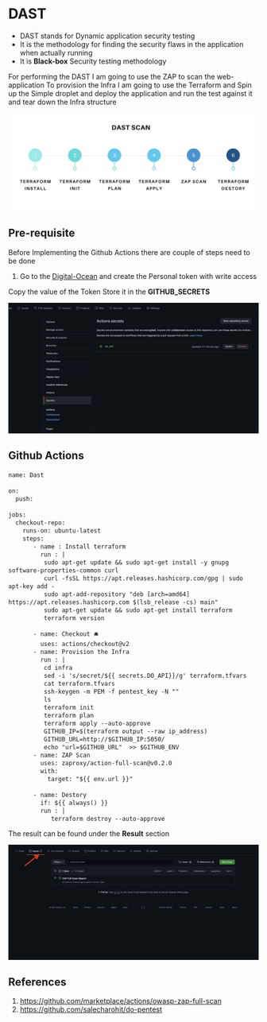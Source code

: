 # DAST 


- DAST stands for Dynamic  application security testing 
- It is the  methodology for finding the security flaws in the application when actually running 
- It is **Black-box** Security testing methodology

For performing the DAST I am going to use the ZAP to scan the web-application To provision the Infra I am going to use the Terraform and Spin up the Simple droplet and deploy the application and run the test against it and tear down the Infra structure

![DAST](2021-05-16-01-51-26.png)

## Pre-requisite

Before Implementing the Github Actions there are couple of steps need to be done 

1. Go to the [Digital-Ocean](https://docs.digitalocean.com/reference/api/create-personal-access-token/) and create the Personal token with write access 

Copy the value of the Token  Store it in the **GITHUB_SECRETS**

![secret](2021-05-16-03-35-47.png)

## Github Actions

```
name: Dast 

on:
  push:

jobs:
  checkout-repo:
    runs-on: ubuntu-latest
    steps:
       - name : Install terraform 
         run : |
          sudo apt-get update && sudo apt-get install -y gnupg software-properties-common curl
          curl -fsSL https://apt.releases.hashicorp.com/gpg | sudo apt-key add -
          sudo apt-add-repository "deb [arch=amd64] https://apt.releases.hashicorp.com $(lsb_release -cs) main"
          sudo apt-get update && sudo apt-get install terraform 
          terraform version 
        
       - name: Checkout 🛎️
         uses: actions/checkout@v2
       - name: Provision the Infra
         run : |
          cd infra 
          sed -i 's/secret/${{ secrets.DO_API}}/g' terraform.tfvars
          cat terraform.tfvars
          ssh-keygen -m PEM -f pentest_key -N ""
          ls 
          terraform init 
          terraform plan 
          terraform apply --auto-approve
          GITHUB_IP=$(terraform output --raw ip_address)
          GITHUB_URL=http://$GITHUB_IP:5050/
          echo "url=$GITHUB_URL"  >> $GITHUB_ENV
       - name: ZAP Scan
         uses: zaproxy/action-full-scan@v0.2.0
         with:
           target: "${{ env.url }}"

       - name: Destory
         if: ${{ always() }}
         run : | 
            terraform destroy --auto-approve           
```

The result can be found under the **Result** section 

![image](result.png)
## References

1. https://github.com/marketplace/actions/owasp-zap-full-scan
2. https://github.com/salecharohit/do-pentest